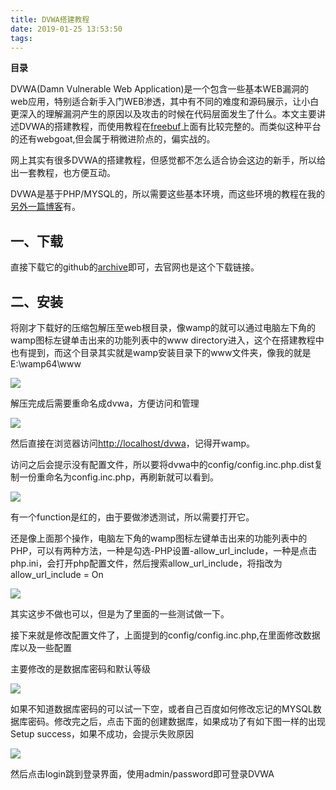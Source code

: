 ```yaml
---
title: DVWA搭建教程
date: 2019-01-25 13:53:50
tags: 
---
```



**目录**
<!-- toc -->
DVWA(Damn Vulnerable Web Application)是一个包含一些基本WEB漏洞的web应用，特别适合新手入门WEB渗透，其中有不同的难度和源码展示，让小白更深入的理解漏洞产生的原因以及攻击的时候在代码层面发生了什么。本文主要讲述DVWA的搭建教程，而使用教程在[freebuf](https://www.freebuf.com/articles/web/123779.html)上面有比较完整的。而类似这种平台的还有webgoat,但会属于稍微进阶点的，偏实战的。

网上其实有很多DVWA的搭建教程，但感觉都不怎么适合协会这边的新手，所以给出一套教程，也方便互动。

DVWA是基于PHP/MYSQL的，所以需要这些基本环境，而这些环境的教程在我的[另外一篇博客](https://dev.wulasite.top/2019/01/23/千年弦歌后端培训入门（一）WAMP的安装与使用/)有。

## 一、下载

直接下载它的github的[archive](https://github.com/ethicalhack3r/DVWA/archive/master.zip)即可，去官网也是这个下载链接。



## 二、安装

将刚才下载好的压缩包解压至web根目录，像wamp的就可以通过电脑左下角的wamp图标左键单击出来的功能列表中的www directory进入，这个在搭建教程中也有提到，而这个目录其实就是wamp安装目录下的www文件夹，像我的就是E:\wamp64\www

![](https://wulasite.top/mdimage/wamp/function.png)
<!-- more -->

解压完成后需要重命名成dvwa，方便访问和管理

![](https://wulasite.top/mdimage/dvwa/dvwa.png)

然后直接在浏览器访问[http://localhost/dvwa](http://localhost/dvwa)，记得开wamp。

访问之后会提示没有配置文件，所以要将dvwa中的config/config.inc.php.dist复制一份重命名为config.inc.php，再刷新就可以看到。

![](https://wulasite.top/mdimage/dvwa/start.png)

有一个function是红的，由于要做渗透测试，所以需要打开它。

还是像上面那个操作，电脑左下角的wamp图标左键单击出来的功能列表中的PHP，可以有两种方法，一种是勾选-PHP设置-allow_url_include，一种是点击php.ini，会打开php配置文件，然后搜索allow_url_include，将指改为allow_url_include = On



![](https://wulasite.top/mdimage/dvwa/allow.png)

其实这步不做也可以，但是为了里面的一些测试做一下。

接下来就是修改配置文件了，上面提到的config/config.inc.php,在里面修改数据库以及一些配置

主要修改的是数据库密码和默认等级

![](https://wulasite.top/mdimage/dvwa/config.png)

如果不知道数据库密码的可以试一下空，或者自己百度如何修改忘记的MYSQL数据库密码。修改完之后，点击下面的创建数据库，如果成功了有如下图一样的出现Setup success，如果不成功，会提示失败原因

![](https://wulasite.top/mdimage/dvwa/complete.png)

然后点击login跳到登录界面，使用admin/password即可登录DVWA